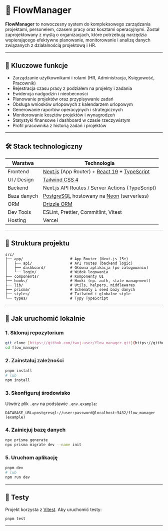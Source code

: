# 🧭 FlowManager

**FlowManager** to nowoczesny system do kompleksowego zarządzania projektami, personelem, czasem pracy oraz kosztami operacyjnymi. Został zaprojektowany z myślą o organizacjach, które potrzebują narzędzia wspierającego efektywne planowanie, monitorowanie i analizę danych związanych z działalnością projektową i HR.

---

## 📌 Kluczowe funkcje

- Zarządzanie użytkownikami i rolami (HR, Administracja, Księgowość, Pracownik)
- Rejestracja czasu pracy z podziałem na projekty i zadania
- Ewidencja nadgodzin i nieobecności
- Planowanie projektów oraz przypisywanie zadań
- Obsługa wniosków urlopowych z kalendarzem urlopowym
- Generowanie raportów operacyjnych i strategicznych
- Monitorowanie kosztów projektów i wynagrodzeń
- Statystyki finansowe i dashboard w czasie rzeczywistym
- Profil pracownika z historią zadań i projektów

---

## 🛠️ Stack technologiczny

| Warstwa      | Technologia                                                                      |
|--------------|-----------------------------------------------------------------------------------|
| Frontend     | [Next.js](https://nextjs.org/) (App Router) + [React 19](https://react.dev/) + [TypeScript](https://www.typescriptlang.org/) |
| UI / Design  | [Tailwind CSS 4](https://tailwindcss.com/)                                       |
| Backend      | Next.js API Routes / Server Actions (TypeScript)                                 |
| Baza danych  | [PostgreSQL](https://www.postgresql.org/) hostowany na [Neon](https://neon.com/) (serverless)                                        |
| ORM          | [Drizzle ORM](https://orm.drizzle.team)                                             |
| Dev Tools    | ESLint, Prettier, Commitlint, Vitest                                             |
| Hosting      | Vercel                                                                           |

---

## 📁 Struktura projektu

```
src/
├── app/                     # App Router (Next.js 15+)
│   ├── api/                 # API routes (backend logic)
│   ├── dashboard/           # Główna aplikacja (po zalogowaniu)
│   └── login/               # Widok logowania
├── components/              # Komponenty UI
├── hooks/                   # Hooki (np. auth, state management)
├── lib/                     # Utils, helpers, middlewares
├── prisma/                  # Schematy i seed bazy danych
├── styles/                  # Tailwind i globalne style
└── types/                   # Typy TypeScript
```

---

## 🚀 Jak uruchomić lokalnie

### 1. Sklonuj repozytorium

```bash
git clone [https://github.com/twoj-user/flow_manager.git](https://github.com/TeatrumMundi/flow_manager.git)
cd flow_manager
```

### 2. Zainstaluj zależności

```bash
pnpm install
# lub
npm install
```

### 3. Skonfiguruj środowisko

Utwórz plik `.env` na podstawie `.env.example`:

```env
DATABASE_URL=postgresql://user:password@localhost:5432/flow_manager (example)
```

### 4. Zainicjuj bazę danych

```bash
npx prisma generate
npx prisma migrate dev --name init
```

### 5. Uruchom aplikację

```bash
pnpm dev
# lub
npm run dev
```

---

## 🧪 Testy

Projekt korzysta z [Vitest](https://vitest.dev/). Aby uruchomić testy:

```bash
pnpm test
```

---
